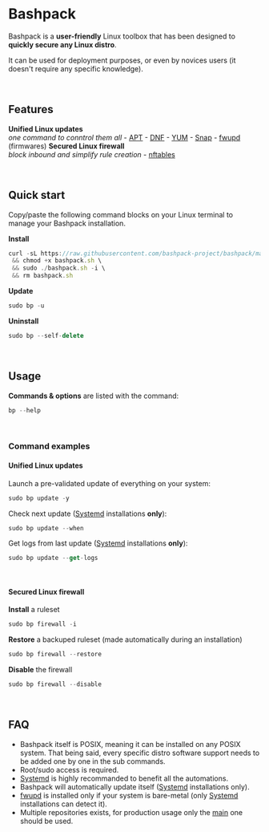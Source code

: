 # Bashpack

Bashpack is a **user-friendly** Linux toolbox that has been designed to **quickly secure any Linux distro**.

It can be used for deployment purposes, or even by novices users (it doesn't require any specific knowledge).

<br>

## Features
**Unified Linux updates** \
_one command to conntrol them all_
    - [APT](https://wiki.debian.org/Apt)
    - [DNF](https://rpm-software-management.github.io/)
    - [YUM](http://yum.baseurl.org/)
    - [Snap](https://snapcraft.io/)
    - [fwupd](https://github.com/fwupd/fwupd) (firmwares)
**Secured Linux firewall** \
_block inbound and simplify rule creation_
    - [nftables](https://wiki.nftables.org/wiki-nftables/index.php/Main_Page)

<br>


## Quick start
Copy/paste the following command blocks on your Linux terminal to manage your Bashpack installation.

**Install**
```javascript
curl -sL https://raw.githubusercontent.com/bashpack-project/bashpack/main/bashpack.sh -o bashpack.sh \
 && chmod +x bashpack.sh \
 && sudo ./bashpack.sh -i \
 && rm bashpack.sh
```

**Update**
```javascript
sudo bp -u
```

**Uninstall**
```javascript
sudo bp --self-delete
```

<br>

## Usage
**Commands & options** are listed with the command:
```javascript
bp --help
```

<br>

### Command examples

#### Unified Linux updates
Launch a pre-validated update of everything on your system:
```javascript
sudo bp update -y
```

Check next update ([Systemd](https://systemd.io/) installations **only**):
```javascript
sudo bp update --when
```
Get logs from last update ([Systemd](https://systemd.io/) installations **only**):
```javascript
sudo bp update --get-logs
```

<br>


#### Secured Linux firewall
**Install** a ruleset
```javascript
sudo bp firewall -i
```

**Restore** a backuped ruleset (made automatically during an installation)
```javascript
sudo bp firewall --restore
```

**Disable** the firewall
```javascript
sudo bp firewall --disable
```

<br>

## FAQ
* Bashpack itself is POSIX, meaning it can be installed on any POSIX system. That being said, every specific distro software support needs to be added one by one in the sub commands.
* Root/sudo access is required.
* [Systemd](https://systemd.io/) is highly recommanded to benefit all the automations.
* Bashpack will automatically update itself ([Systemd](https://systemd.io/) installations only).
* [fwupd](https://github.com/fwupd/fwupd) is installed only if your system is bare-metal (only [Systemd](https://systemd.io/) installations can detect it).
* Multiple repositories exists, for production usage only the [main](https://github.com/bashpack-project/bashpack) one should be used.
